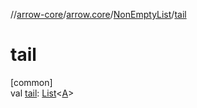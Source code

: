 //[arrow-core](../../../index.md)/[arrow.core](../index.md)/[NonEmptyList](index.md)/[tail](tail.md)

# tail

[common]\
val [tail](tail.md): [List](https://kotlinlang.org/api/latest/jvm/stdlib/kotlin.collections/-list/index.html)&lt;[A](index.md)&gt;
